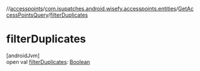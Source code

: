 //[accesspoints](../../../index.md)/[com.isupatches.android.wisefy.accesspoints.entities](../index.md)/[GetAccessPointsQuery](index.md)/[filterDuplicates](filter-duplicates.md)

# filterDuplicates

[androidJvm]\
open val [filterDuplicates](filter-duplicates.md): [Boolean](https://kotlinlang.org/api/latest/jvm/stdlib/kotlin/-boolean/index.html)
